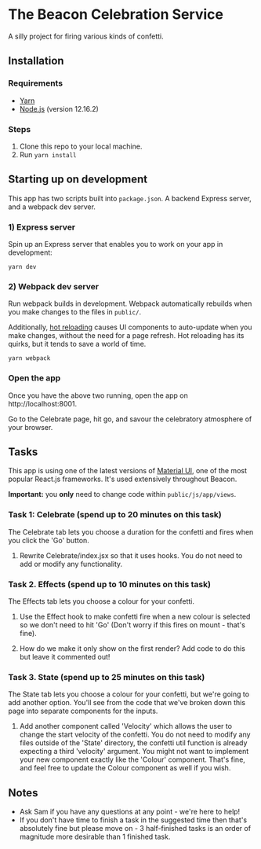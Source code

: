 # The Beacon Celebration Service

A silly project for firing various kinds of confetti.

## Installation

### Requirements

* [Yarn](https://yarnpkg.com/)
* [Node.js](https://nodejs.org/en/) (version 12.16.2)

### Steps

1. Clone this repo to your local machine.
2. Run `yarn install`

## Starting up on development

This app has two scripts built into `package.json`. A backend Express server, and a webpack dev server.

### 1) Express server

Spin up an Express server that enables you to work on your app in development:

```
yarn dev
```

### 2) Webpack dev server

Run webpack builds in development. Webpack automatically rebuilds when you make changes to the files in `public/`.

Additionally, [hot reloading](https://github.com/gaearon/react-hot-loader) causes UI components to auto-update when you make changes, without the need for a page refresh. Hot reloading has its quirks, but it tends to save a world of time.

```
yarn webpack
```

### Open the app

Once you have the above two running, open the app on http://localhost:8001.

Go to the Celebrate page, hit go, and savour the celebratory atmosphere of your browser.

## Tasks

This app is using one of the latest versions of [Material UI](https://material-ui.com/), one of the most popular React.js frameworks. It's used extensively throughout Beacon.

__Important:__ you __only__ need to change code within `public/js/app/views`.

### Task 1: Celebrate (spend up to 20 minutes on this task)

The Celebrate tab lets you choose a duration for the confetti and fires when you click the 'Go' button.

1. Rewrite Celebrate/index.jsx so that it uses hooks.  You do not need to add or modify any functionality.

### Task 2. Effects (spend up to 10 minutes on this task)

The Effects tab lets you choose a colour for your confetti.

1. Use the Effect hook to make confetti fire when a new colour is selected so we don't need to hit 'Go' (Don't worry if this fires on mount - that's fine).

2. How do we make it only show on the first render? Add code to do this but leave it commented out!

### Task 3. State (spend up to 25 minutes on this task)

The State tab lets you choose a colour for your confetti, but we're going to add another option. You'll see from the code that we've broken down this page into separate components for the inputs.

1. Add another component called 'Velocity' which allows the user to change the start velocity of the confetti. You do not need to modify any files outside of the 'State' directory, the confetti util function is already expecting a third 'velocity' argument. You might not want to implement your new component exactly like the 'Colour' component.  That's fine, and feel free to update the Colour component as well if you wish.

## Notes

* Ask Sam if you have any questions at any point - we're here to help!
* If you don't have time to finish a task in the suggested time then that's absolutely fine but please move on - 3 half-finished tasks is an order of magnitude more desirable than 1 finished task.
